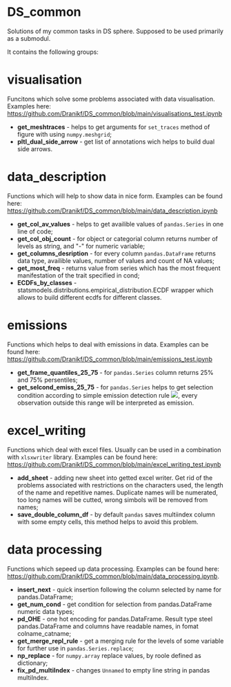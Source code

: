 # DS_common
Solutions of my common tasks in DS sphere. Supposed to be used primarily as a submodul.

It contains the following groups:

# visualisation
Funcitons which solve some problems associated with data visualisation.
Examples here: https://github.com/Dranikf/DS_common/blob/main/visualisations_test.ipynb

- **get_meshtraces** - helps to get arguments for `set_traces` method of figure with using `numpy.meshgrid`;
- **pltl_dual_side_arrow** - get list of annotations wich helps to build dual side arrows.

# data_description

Functions which will help to show data in nice form. Examples can be found here: https://github.com/Dranikf/DS_common/blob/main/data_description.ipynb

- **get_col_av_values** - helps to get availible values of `pandas.Series` in one line of code;<br>
- **get_col_obj_count** - for object or categorial column returns number of levels as string, and "-" for numeric variable;
- **get_columns_desription** - for every column `pandas.DataFrame` returns data type, availible values, number of values and count of NA values;
- **get_most_freq** - returns value from series which has the most frequent manifestation of the trait specified in cond;
- **ECDFs_by_classes** - statsmodels.distributions.empirical_distribution.ECDF wrapper which allows to build different ecdfs for different classes.

# emissions

Functions which helps to deal with emissions in data. Examples can be found here: https://github.com/Dranikf/DS_common/blob/main/emissions_test.ipynb

- **get_frame_quantiles_25_75** - for `pandas.Series` column returns 25% and 75% persentiles;
- **get_selcond_emiss_25_75** - for `pandas.Series` helps to get selection condition according to simple emission detection rule <img src="https://latex.codecogs.com/gif.latex?[x_{25}-b(x_{75}-x_{25});x_{75}+b(x_{75}-x_{25})]"/>, every observation outside this range will be interpreted as emission.

# excel_writing

Functions which deal with excel files. Usually can be used in a combination with `xlsxwriter` library. Examples can be found here: https://github.com/Dranikf/DS_common/blob/main/excel_writing_test.ipynb

- **add_sheet** - adding new sheet into getted excel writer. Get rid of the problems associated with restrictions on the characters used, the length of the name and repetitive names. Duplicate names will be numerated, too long names will be cutted, wrong simbols will be removed from names;
- **save_double_column_df** - by default `pandas` saves multiindex column with some empty cells, this method helps to avoid this problem.


# data processing

Functions which sepeed up data processing. Examples can be found here: https://github.com/Dranikf/DS_common/blob/main/data_processing.ipynb.

- **insert_next** - quick insertion following the column selected by name for pandas.DataFrame;
- **get_num_cond** - get condition for selection from pandas.DataFrame numeric data types;
- **pd_OHE** - one hot encoding for pandas.DataFrame. Result type steel pandas.DataFrame and columns have readable names, in fomat colname_catname;
- **get_merge_repl_rule** - get a merging rule for the levels of some variable for further use in `pandas.Series.replace`;
- **np_replace** - for `numpy.array` replace values, by roole defined as dictionary;
- **fix_pd_multiIndex** - changes `Unnamed` to empty line string in pandas multiIndex.